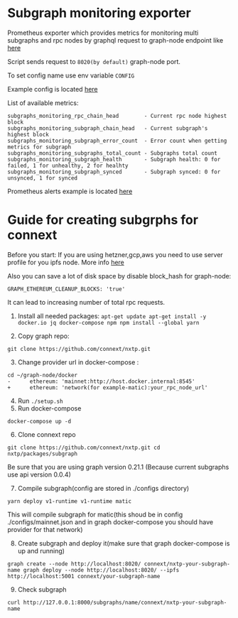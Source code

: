 # Subgraph monitoring exporter

Prometheus exporter which provides metrics for monitoring multi subgraphs and rpc nodes by graphql request to graph-node endpoint like [here](https://thegraph.com/docs/hostedservice/deploy-subgraph-hosted#checking-subgraph-health)

Script sends request to `8020(by default)` graph-node port.

To set config name use env variable `CONFIG`

Example config is located [here](pkg/config.yml)

List of available metrics:

```
subgraphs_monitoring_rpc_chain_head        - Current rpc node highest block
subgraphs_monitoring_subgraph_chain_head   - Current subgraph's highest block
subgraphs_monitoring_subgraph_error_count  - Error count when getting metrics for subgraph
subgraphs_monitoring_subgraphs_total_count - Subgraphs total count
subgraphs_monitoring_subgraph_health       - Subgraph health: 0 for failed, 1 for unhealthy, 2 for healhty
subgraphs_monitoring_subgraph_synced       - Subgraph synced: 0 for unsynced, 1 for synced
```

Prometheus alerts example is located [here](./alerts-example.yml)


# Guide for creating subgrphs for connext

Before you start: If you are using hetzner,gcp,aws you need to use server profile for you ipfs node. More info [here](https://github.com/ipfs/go-ipfs/issues/4343)

Also you can save a lot of disk space by disable block_hash for graph-node:

`GRAPH_ETHEREUM_CLEANUP_BLOCKS: 'true'`

It can lead to increasing number of total rpc requests.

1. Install all needed packages:
`
apt-get update
apt-get install -y docker.io jq docker-compose npm
npm install --global yarn
`

2. Copy graph repo:

`git clone https://github.com/connext/nxtp.git`

3. Change provider url in docker-compose :

```
cd ~/graph-node/docker
-      ethereum: 'mainnet:http://host.docker.internal:8545'
+      ethereum: 'network(for example-matic):your_rpc_node_url'
```

4. Run `./setup.sh`
5. Run docker-compose

`docker-compose up -d`

6. Clone connext repo

`
git clone https://github.com/connext/nxtp.git
cd nxtp/packages/subgraph
`

Be sure that you are using graph version 0.21.1 (Because current subgraphs use api version 0.0.4)

7. Compile subgraph(config are stored in ./configs directory)

`yarn deploy v1-runtime v1-runtime matic`

This will compile subgraph for matic(this shoud be in config ./configs/mainnet.json and in graph docker-compose you should have provider for that network)

8. Create subgraph and deploy it(make sure that graph docker-compose is up and running)

`
graph create --node http://localhost:8020/ connext/nxtp-your-subgraph-name
graph deploy --node http://localhost:8020/ --ipfs http://localhost:5001 connext/your-subgraph-name
`

9. Check subgraph

`curl http://127.0.0.1:8000/subgraphs/name/connext/nxtp-your-subgraph-name`
